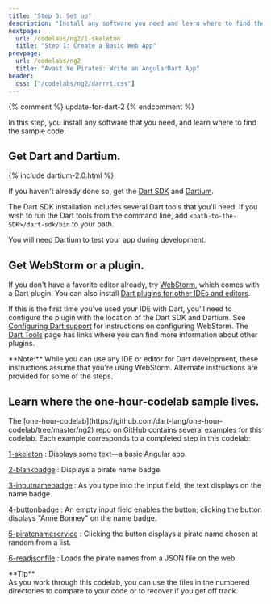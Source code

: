 ```yaml
---
title: "Step 0: Set up"
description: "Install any software you need and learn where to find the sample code."
nextpage:
  url: /codelabs/ng2/1-skeleton
  title: "Step 1: Create a Basic Web App"
prevpage:
  url: /codelabs/ng2
  title: "Avast Ye Pirates: Write an AngularDart App"
header:
  css: ["/codelabs/ng2/darrrt.css"]
---
```


{% comment %}
update-for-dart-2
{% endcomment %}

In this step, you install any software that you need,
and learn where to find the sample code.

## <i class="fa fa-anchor"> </i> Get Dart and Dartium.

{% include dartium-2.0.html %}

<div class="trydart-step-details" markdown="1">

If you haven't already done so, get the [Dart SDK]({{site.dartlang}}/install)
and [Dartium](/tools/dartium#getting-dartium).

The Dart SDK installation includes several Dart tools that you'll need.
If you wish to run the Dart tools from the command line, add
`<path-to-the-SDK>/dart-sdk/bin` to your path.

You will need Dartium to test your app during development.
</div>

## <i class="fa fa-anchor"> </i> Get WebStorm or a plugin.

<div class="trydart-step-details" markdown="1">

If you don't have a favorite editor already, try
[WebStorm](https://confluence.jetbrains.com/display/WI/Getting+started+with+Dart),
which comes with a Dart plugin. You can also install
[Dart plugins for other IDEs and editors](/tools).

If this is the first time you've used your IDE with Dart, you'll
need to configure the plugin with the location of the Dart SDK and
Dartium. See
[Configuring Dart support](/tools/webstorm#configuring-dart-support)
for instructions on configuring WebStorm. The
[Dart Tools](/tools) page has links where you can find more information
about other plugins.

<aside class="alert alert-info" markdown="1">
**Note:**
While you can use any IDE or editor for Dart development,
these instructions assume that you're using WebStorm.
Alternate instructions are provided for some of the steps.
</aside>

</div>

## <i class="fa fa-anchor"> </i> Learn where the one-hour-codelab sample lives.

<div class="trydart-step-details" markdown="1">
The [one-hour-codelab](https://github.com/dart-lang/one-hour-codelab/tree/master/ng2)
repo on GitHub contains several examples for this codelab.
Each example corresponds to a completed step in this codelab:

[1-skeleton](https://github.com/dart-lang/one-hour-codelab/tree/master/ng2/1-skeleton)
: Displays some text&mdash;a basic Angular app.

[2-blankbadge](https://github.com/dart-lang/one-hour-codelab/tree/master/ng2/2-blankbadge)
: Displays a pirate name badge.

[3-inputnamebadge](https://github.com/dart-lang/one-hour-codelab/tree/master/ng2/3-inputnamebadge)
: As you type into the input field,
  the text displays on the name badge.

[4-buttonbadge](https://github.com/dart-lang/one-hour-codelab/tree/master/ng2/4-buttonbadge)
: An empty input field enables the button;
  clicking the button displays "Anne Bonney" on the name badge.

[5-piratenameservice](https://github.com/dart-lang/one-hour-codelab/tree/master/ng2/5-piratenameservice)
: Clicking the button displays a pirate name chosen at random from a list.

[6-readjsonfile](https://github.com/dart-lang/one-hour-codelab/tree/master/ng2/6-readjsonfile)
: Loads the pirate names from a JSON file on the web.

<aside class="alert alert-success" markdown="1">
<i class="fa fa-lightbulb-o"> </i> **Tip** <br>
As you work through this codelab,
you can use the files in the numbered directories to compare to your code
or to recover if you get off track.
</aside>

</div>
